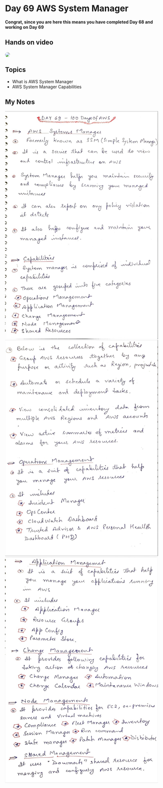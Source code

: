 # Day 69 AWS System Manager

**Congrat, since you are here this means you have completed Day 68 and working on Day 69**

## Hands on video
<a href="https://youtu.be/NfxTfEBL0h8">
<img src="https://i3.ytimg.com/vi/NfxTfEBL0h8/hqdefault.jpg" align="center" width="200" style="border-radius:40px" />
</a>

## Topics
  - What is AWS System Manager
  - AWS System Manager Capabilities

## My Notes
  ![1](./images/cc1a6e91af156193a1160068c004826eb4b57373.jpeg)
  ![2](./images/44128a91c0af9cda06369d1159a148e633bbb55c.jpeg)
  ![3](./images/ef65a3d48c89c7019d9d26c7edef50e73c41684b.jpeg)
